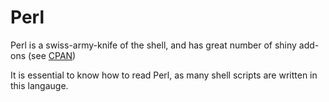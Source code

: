 Perl
====


Perl is a swiss-army-knife of the shell, and has great number of shiny add-ons (see [CPAN](http://www.cpan.org/))

It is essential to know how to read Perl, as many shell scripts are written in this langauge.

